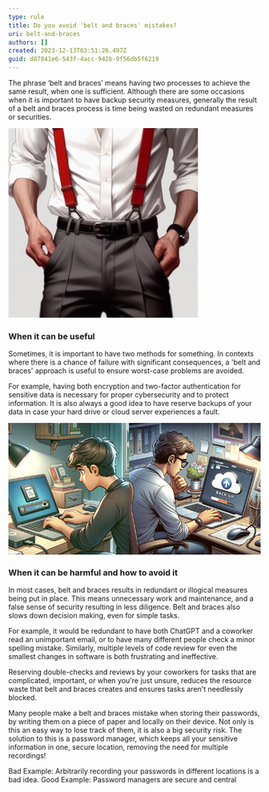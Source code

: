 ```yaml
---
type: rule
title: Do you avoid 'belt and braces' mistakes?
uri: belt-and-braces
authors: []
created: 2023-12-13T03:51:26.497Z
guid: d87841e6-543f-4acc-942b-9f56db5f6219
---
```

The phrase ‘belt and braces’ means having two processes to achieve the same result, when one is sufficient. Although there are some occasions when it is important to have backup security measures, generally the result of a belt and braces process is time being wasted on redundant measures or securities.

![Figure: Don't use two methods to achieve the same outcome unless you need to.](belt-and-braces-ai-image.jpg)

<!--endintro-->

### When it can be useful

Sometimes, it is important to have two methods for something. In contexts where there is a chance of failure with significant consequences, a 'belt and braces' approach is useful to ensure worst-case problems are avoided.

For example, having both encryption and  two-factor authentication for sensitive data is necessary for proper cybersecurity and to protect information. It is also always a good idea to have reserve backups of your data in case your hard drive or cloud server experiences a fault. 

![Figure: Having backups for your backups is good security.](screenshot-2023-12-13-at-3.50.05-pm.png)

### When it can be harmful and how to avoid it

In most cases, belt and braces results in redundant or illogical measures being put in place. This means  unnecessary work and maintenance, and a false sense of security resulting in less diligence. Belt and braces also slows down decision making, even for simple tasks. 

For example, it would be redundant to have both ChatGPT and a coworker read an unimportant email, or to have many different people check a minor spelling mistake. Similarly, multiple levels of code review for even the smallest changes in software is both frustrating and ineffective.

Reserving double-checks and reviews by your coworkers for tasks that are complicated, important, or when you're just unsure, reduces the resource waste that belt and braces creates and ensures tasks aren't needlessly blocked. 

Many people make a belt and braces mistake when storing their passwords, by writing them on a piece of paper and locally on their device. Not only is this an easy way to lose track of them, it is also a big security risk. The solution to this is a password manager, which keeps all your sensitive information in one, secure location, removing the need for multiple recordings!


Bad Example: Arbitrarily recording your passwords in different locations is a bad idea. 
Good Example: Password managers are secure and central